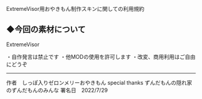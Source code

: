 ExtremeVisor用おやきもん制作スキンに関しての利用規約

◆今回の素材について
------------------------------
ExtremeVisor

・自作発言は禁止です
・他MODの使用を許可します
・改変、商用利用はご自由にどうぞ

-----------------------------

作者　しっぽ入りゼロンメリーおやきもん
special thanks ずんだもんの隠れ家のずんだもんのみんな
署名日　2022/7/29